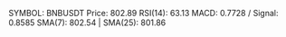 SYMBOL: BNBUSDT
Price: 802.89
RSI(14): 63.13
MACD: 0.7728 / Signal: 0.8585
SMA(7): 802.54 | SMA(25): 801.86
